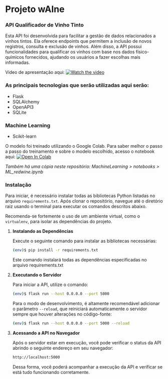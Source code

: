 # Projeto wAIne

### API Qualificador de Vinho Tinto

Esta API foi desenvolvida para facilitar a gestão de dados relacionados a vinhos tintos. Ela oferece endpoints que permitem a inclusão de novos registros, consulta e exclusão de vinhos. Além disso, a API possui funcionalidades para qualificar os vinhos com base nos dados físico-químicos fornecidos, ajudando os usuários a fazer escolhas mais informadas.

Video de apresentação aqui: [![Watch the video](https://img.youtube.com/vi/VIDEO_ID/hqdefault.jpg)](https://youtu.be/Ec8KdOR48CA)

### As principais tecnologias que serão utilizadas aqui serão:

- Flask
- SQLAlchemy
- OpenAPI3
- SQLite

### Machine Learning

- Scikit-learn

O modelo foi treinado utilizando o Google Colab. Para saber melhor o passo a passo do treinamento e sobre o modelo escolhido, acesso o notebook aqui: [![Open In Colab](https://colab.research.google.com/assets/colab-badge.svg)](https://colab.research.google.com/github/raquelwainfas/MVP4-PUC-Rio/blob/main/ML_redwine.ipynb)

_Também há uma cópia neste repositório: MachineLearning > notebooks > ML_redwine.ipynb_

### Instalação

Para iniciar, é necessário instalar todas as bibliotecas Python listadas no arquivo `requirements.txt`. Após clonar o repositório, navegue até o diretório raiz usando o terminal para executar os comandos descritos abaixo.

Recomenda-se fortemente o uso de um ambiente virtual, como o `virtualenv`, para isolar as dependências do projeto.

1. **Instalando as Dependências**

   Execute o seguinte comando para instalar as bibliotecas necessárias:

   ```bash
   (env)$ pip install -r requirements.txt
   ```

    Este comando instalará todas as dependências especificadas no arquivo requirements.txt

2. **Executando o Servidor**

   Para iniciar a API, utilize o comando:
   
   ```bash
   (env)$ flask run --host 0.0.0.0 --port 5000
   ```

    Para o modo de desenvolvimento, é altamente recomendável adicionar o parâmetro `--reload`, que reiniciará automaticamente o servidor sempre que houver alterações no código-fonte:
   
   ```bash
   (env)$ flask run --host 0.0.0.0 --port 5000 --reload
   ```

3. **Acessando a API no Navegador**

   Após o servidor estar em execução, você pode verificar o status da API abrindo o seguinte endereço em seu navegador:

   ```bash
   http://localhost:5000
   ```
    Dessa forma, você poderá acompanhar a execução da API e verificar se está tudo funcionando corretamente.
